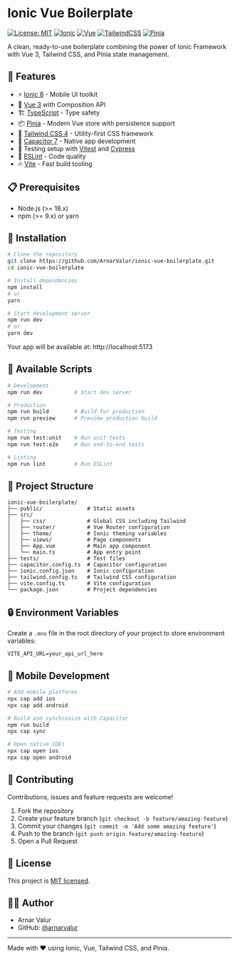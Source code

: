 # Ionic Vue Boilerplate

[![License: MIT](https://img.shields.io/badge/License-MIT-yellow.svg)](https://opensource.org/licenses/MIT)
[![Ionic](https://img.shields.io/badge/Ionic-8.0.0-3880FF.svg)](https://ionicframework.com/)
[![Vue](https://img.shields.io/badge/Vue-3.3-4FC08D.svg)](https://vuejs.org/)
[![TailwindCSS](https://img.shields.io/badge/TailwindCSS-4.1-38B2AC.svg)](https://tailwindcss.com/)
[![Pinia](https://img.shields.io/badge/Pinia-3.0-yellow.svg)](https://pinia.vuejs.org/)

A clean, ready-to-use boilerplate combining the power of Ionic Framework with Vue 3, Tailwind CSS, and Pinia state management.


## 🚀 Features

- ⚡️ [Ionic 8](https://ionicframework.com/) - Mobile UI toolkit
- 🖖 [Vue 3](https://v3.vuejs.org/) with Composition API
- 🏗️ [TypeScript](https://www.typescriptlang.org/) - Type safety
- 📦 [Pinia](https://pinia.vuejs.org/) - Modern Vue store with persistence support
- 🎨 [Tailwind CSS 4](https://tailwindcss.com/) - Utility-first CSS framework
- 📱 [Capacitor 7](https://capacitorjs.com/) - Native app development
- 🧪 Testing setup with [Vitest](https://vitest.dev/) and [Cypress](https://www.cypress.io/)
- 📝 [ESLint](https://eslint.org/) - Code quality
- 🔥 [Vite](https://vitejs.dev/) - Fast build tooling

## 📋 Prerequisites

- Node.js (>= 18.x)
- npm (>= 9.x) or yarn

## 🔧 Installation

```bash
# Clone the repository
git clone https://github.com/ArnarValur/ionic-vue-boilerplate.git
cd ionic-vue-boilerplate

# Install dependencies
npm install
# or
yarn

# Start development server
npm run dev
# or
yarn dev
```

Your app will be available at: http://localhost:5173

## 📝 Available Scripts

```bash
# Development
npm run dev          # Start dev server

# Production
npm run build        # Build for production
npm run preview      # Preview production build

# Testing
npm run test:unit    # Run unit tests
npm run test:e2e     # Run end-to-end tests

# Linting
npm run lint         # Run ESLint
```

## 📁 Project Structure

```
ionic-vue-boilerplate/
├── public/              # Static assets
├── src/
│   ├── css/             # Global CSS including Tailwind
│   ├── router/          # Vue Router configuration
│   ├── theme/           # Ionic theming variables
│   ├── views/           # Page components
│   ├── App.vue          # Main app component
│   └── main.ts          # App entry point
├── tests/               # Test files
├── capacitor.config.ts  # Capacitor configuration
├── ionic.config.json    # Ionic configuration
├── tailwind.config.ts   # Tailwind CSS configuration
├── vite.config.ts       # Vite configuration
└── package.json         # Project dependencies
```

## 🔒 Environment Variables

Create a `.env` file in the root directory of your project to store environment variables:

```
VITE_API_URL=your_api_url_here
```

## 📱 Mobile Development

```bash
# Add mobile platforms
npx cap add ios
npx cap add android

# Build and synchronize with Capacitor
npm run build
npx cap sync

# Open native IDEs
npx cap open ios
npx cap open android
```

## 🤝 Contributing

Contributions, issues and feature requests are welcome!

1. Fork the repository
2. Create your feature branch (`git checkout -b feature/amazing-feature`)
3. Commit your changes (`git commit -m 'Add some amazing feature'`)
4. Push to the branch (`git push origin feature/amazing-feature`)
5. Open a Pull Request

## 📄 License

This project is [MIT licensed](LICENSE).

## 👨‍💻 Author

- Arnar Valur
- GitHub: [@arnarvalur](https://github.com/ArnarValur)

---

Made with ❤️ using Ionic, Vue, Tailwind CSS, and Pinia.
